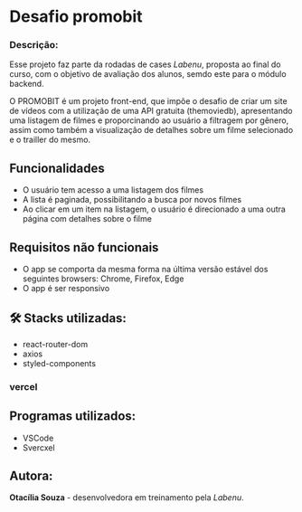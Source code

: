 
# Desafio promobit

### Descrição:
Esse projeto faz parte da rodadas de cases *Labenu*, proposta ao final do curso, com o objetivo de avaliação dos alunos, semdo este para o módulo backend.

O PROMOBIT é um projeto front-end, que impõe o desafio de criar um site de vídeos com a utilização de uma API gratuita (themoviedb), apresentando uma listagem de filmes e proporcinando ao usuário a filtragem por gênero, assim como também a visualização de detalhes sobre um filme selecionado e o trailler do mesmo.

## Funcionalidades
- O usuário tem acesso a uma listagem dos filmes
- A lista é paginada, possibilitando a busca por novos filmes
- Ao clicar em um item na listagem, o usuário é direcionado a uma outra página com detalhes sobre o filme

## Requisitos não funcionais
- O app se comporta da mesma forma na última versão estável dos seguintes browsers: Chrome, Firefox, Edge
- O app é ser responsivo

## 🛠 Stacks utilizadas:
- react-router-dom
- axios
- styled-components


### vercel


## Programas utilizados:
- VSCode 
- Svercxel

## Autora:
**Otacília Souza** - desenvolvedora em treinamento pela *Labenu*.
